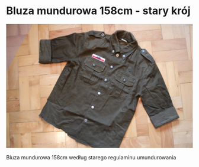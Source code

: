 # Bluza mundurowa 158cm - stary krój

<img src="mundur-158-stary.jpg">

Bluza mundurowa 158cm według starego regulaminu umundurowania
